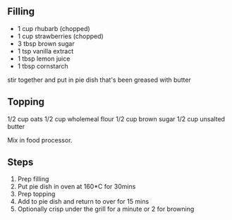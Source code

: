 Filling
-------------
<ul>
  <li>1 cup rhubarb (chopped)</li>
<li>1 cup strawberries (chopped)</li>
<li>3 tbsp brown sugar</li>
<li>1 tsp vanilla extract</li>
<li>1 tbsp lemon juice</li>
<li>1 tbsp cornstarch</li>
  </ul>

stir together and put in pie dish that's been greased with butter


Topping
-------------
1/2 cup oats
1/2 cup wholemeal flour
1/2 cup brown sugar
1/2 cup unsalted butter

Mix in food processor.

Steps
--------------
1. Prep filling
2. Put pie dish in oven at 160*C for 30mins
3. Prep topping
4. Add to pie dish and return to over for 15 mins
5. Optionally crisp under the grill for a minute or 2 for browning
